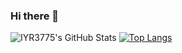 ### Hi there 👋

<!--
**IYR3775/IYR3775** is a ✨ _special_ ✨ repository because its `README.md` (this file) appears on your GitHub profile.

Here are some ideas to get you started:

- 🔭 I’m currently working on [Pwetzel](https://discord.com/api/oauth2/authorize?client_id=723112579584491571&permissions=2147483135&scope=bot%20applications.commands) bot
- 🌱 I’m currently learning Eris
- 🤔 I’m looking for help with Dashboard & website for Pwetzel
- 💬 Ask me about ...
- 📫 How to reach me: [Email](iyaadh360@gmail.com) [Discord: IYA#2802](https://discord.com/users/703865541248679956)
- 😄 Pronouns: He/Him
- ⚡ Fun fact: Getting pwetzel verified soon!
-->
![IYR3775's GitHub Stats](https://github-readme-stats.vercel.app/api?username=IYR3775&show_icons=true&count_private=true&include_all_commits=true)
[![Top Langs](https://github-readme-stats.vercel.app/api/top-langs/?username=IYR3775&layout=compact)](https://github.com/IYR3775/pwetzel)

